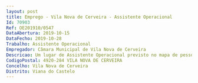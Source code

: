 ```yaml
--- 
layout: post
title: Emprego - Vila Nova de Cerveira - Assistente Operacional
Id: 70903
Ref: OE201910/0547
DataAbertura: 2019-10-15
DataFecho: 2019-10-28
Trabalho: Assistente Operacional
Empregador: Câmara Municipal de Vila Nova de Cerveira
Descricao: Um lugar de Assistente Operacional previsto no mapa de pessoal desta Câmara Municipal, integrados na Divisão Sociocultural e Desportiva, conforme a seguir se descrimina – Um posto de trabalho na carreira categoria de Assistente Operacional (auxiliar de serviços gerais).
CodigoPostal: 4920-284 VILA NOVA DE CERVEIRA
Concelho: Vila Nova de Cerveira
Distrito: Viana do Castelo
--- 
```

